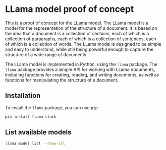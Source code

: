 # LLama model proof of concept

This is a proof of concept for the LLama model. The LLama model is a model for the representation of the structure of a document. It is based on the idea that a document is a collection of sections, each of which is a collection of paragraphs, each of which is a collection of sentences, each of which is a collection of words. The LLama model is designed to be simple and easy to understand, while still being powerful enough to capture the structure of a wide range of documents.

The LLama model is implemented in Python, using the `llama` package. The `llama` package provides a simple API for working with LLama documents, including functions for creating, reading, and writing documents, as well as functions for manipulating the structure of a document.

## Installation

To install the `llama` package, you can use `pip`:

```bash
pip install llama-stack
```

## List available models

```bash
llama model list --show-all
```

